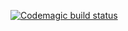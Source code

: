 [![Codemagic build status](https://api.codemagic.io/apps/6413135a7e4d5ed1406af27c/6413135a7e4d5ed1406af27b/status_badge.svg)](https://codemagic.io/apps/6413135a7e4d5ed1406af27c/6413135a7e4d5ed1406af27b/latest_build)